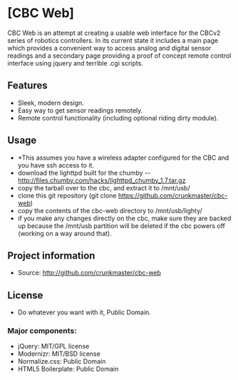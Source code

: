 # [CBC Web]

CBC Web is an attempt at creating a usable web interface for the CBCv2 series of robotics controllers. In its current state it includes a main page which provides a convenient way to access analog and digital sensor readings and a secondary page providing a proof of concept remote control interface using jquery and terrible .cgi scripts.

## Features

* Sleek, modern design.
* Easy way to get sensor readings remotely.
* Remote control functionality (including optional riding dirty module).

## Usage

* *This assumes you have a wireless adapter configured for the CBC and you have ssh access to it.
* download the lighttpd built for the chumby -- http://files.chumby.com/hacks/lighttpd_chumby_1.7.tar.gz
* copy the tarball over to the cbc, and extract it to /mnt/usb/
* clone this git repository (git clone https://github.com/crunkmaster/cbc-web)
* copy the contents of the cbc-web directory to /mnt/usb/lighty/
* if you make any changes directly on the cbc, make sure they are backed up because the /mnt/usb partition will be deleted if the cbc powers off (working on a way around that).

## Project information

* Source: http://github.com/crunkmaster/cbc-web

## License

* Do whatever you want with it, Public Domain.

### Major components:

* jQuery: MIT/GPL license
* Modernizr: MIT/BSD license
* Normalize.css: Public Domain
* HTML5 Boilerplate: Public Domain
